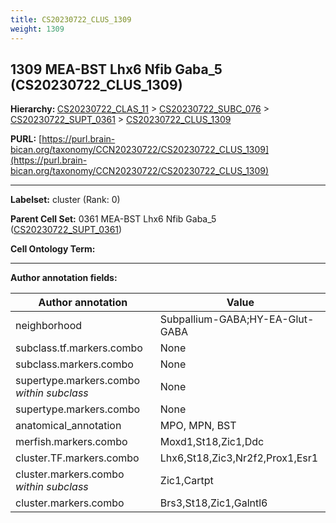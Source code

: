 ```yaml
---
title: CS20230722_CLUS_1309
weight: 1309
---
```

## 1309 MEA-BST Lhx6 Nfib Gaba_5 (CS20230722_CLUS_1309)
<b>Hierarchy: </b>
[CS20230722_CLAS_11](../CS20230722_CLAS_11) >
[CS20230722_SUBC_076](../CS20230722_SUBC_076) >
[CS20230722_SUPT_0361](../CS20230722_SUPT_0361) >
[CS20230722_CLUS_1309](../CS20230722_CLUS_1309)

**PURL:** [https://purl.brain-bican.org/taxonomy/CCN20230722/CS20230722_CLUS_1309](https://purl.brain-bican.org/taxonomy/CCN20230722/CS20230722_CLUS_1309)

---


**Labelset:** cluster (Rank: 0)

**Parent Cell Set:** 0361 MEA-BST Lhx6 Nfib Gaba_5 ([CS20230722_SUPT_0361](../CS20230722_SUPT_0361))



**Cell Ontology Term:** 

[MARKER GENES.]: #


---

[TRANSFERRED ANNOTATIONS.]: #


[AUTHOR ANNOTATION FIELDS.]: #


**Author annotation fields:**

| Author annotation | Value |
|-------------------|-------|
|neighborhood|Subpallium-GABA;HY-EA-Glut-GABA|
|subclass.tf.markers.combo|None|
|subclass.markers.combo|None|
|supertype.markers.combo _within subclass_|None|
|supertype.markers.combo|None|
|anatomical_annotation|MPO, MPN, BST|
|merfish.markers.combo|Moxd1,St18,Zic1,Ddc|
|cluster.TF.markers.combo|Lhx6,St18,Zic3,Nr2f2,Prox1,Esr1|
|cluster.markers.combo _within subclass_|Zic1,Cartpt|
|cluster.markers.combo|Brs3,St18,Zic1,Galntl6|
